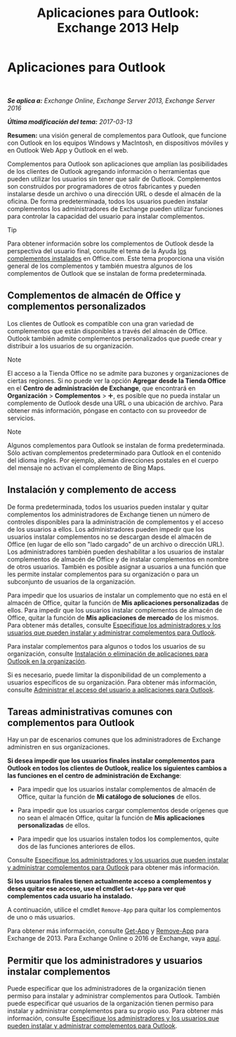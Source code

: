 ﻿---
title: 'Aplicaciones para Outlook: Exchange 2013 Help'
TOCTitle: Aplicaciones para Outlook
ms:assetid: 28b6f2a1-a235-4023-b561-6fd304962775
ms:mtpsurl: https://technet.microsoft.com/es-es/library/JJ943753(v=EXCHG.150)
ms:contentKeyID: 52062019
ms.date: 05/22/2018
mtps_version: v=EXCHG.150
ms.translationtype: MT
---

# Aplicaciones para Outlook

 

_**Se aplica a:** Exchange Online, Exchange Server 2013, Exchange Server 2016_

_**Última modificación del tema:** 2017-03-13_

**Resumen:**  una visión general de complementos para Outlook, que funcione con Outlook en los equipos Windows y MacIntosh, en dispositivos móviles y en Outlook Web App y Outlook en el web.

Complementos para Outlook son aplicaciones que amplían las posibilidades de los clientes de Outlook agregando información o herramientas que pueden utilizar los usuarios sin tener que salir de Outlook. Complementos son construidos por programadores de otros fabricantes y pueden instalarse desde un archivo o una dirección URL o desde el almacén de la oficina. De forma predeterminada, todos los usuarios pueden instalar complementos los administradores de Exchange pueden utilizar funciones para controlar la capacidad del usuario para instalar complementos.


> [!TIP]
> Para obtener información sobre los complementos de Outlook desde la perspectiva del usuario final, consulte el tema de la Ayuda <A href="https://go.microsoft.com/fwlink/p/?linkid=282387">los complementos instalados</A> en Office.com. Este tema proporciona una visión general de los complementos y también muestra algunos de los complementos de Outlook que se instalan de forma predeterminada.



## Complementos de almacén de Office y complementos personalizados

Los clientes de Outlook es compatible con una gran variedad de complementos que están disponibles a través del almacén de Office. Outlook también admite complementos personalizados que puede crear y distribuir a los usuarios de su organización.


> [!NOTE]
> El acceso a la Tienda Office no se admite para buzones y organizaciones de ciertas regiones. Si no puede ver la opción <STRONG>Agregar desde la Tienda Office</STRONG> en el <STRONG>Centro de administración de Exchange</STRONG>, que encontrará en <STRONG>Organización</STRONG> &gt; <STRONG>Complementos</STRONG> &gt; <IMG title="Agregar icono" alt="Agregar icono" src="images/JJ218640.c1e75329-d6d7-4073-a27d-498590bbb558(EXCHG.150).gif">, es posible que no pueda instalar un complemento de Outlook desde una URL o una ubicación de archivo. Para obtener más información, póngase en contacto con su proveedor de servicios.




> [!NOTE]
> Algunos complementos para Outlook se instalan de forma predeterminada. Sólo activan complementos predeterminado para Outlook en el contenido del idioma inglés. Por ejemplo, alemán direcciones postales en el cuerpo del mensaje no activan el complemento de Bing Maps.



## Instalación y complemento de access

De forma predeterminada, todos los usuarios pueden instalar y quitar complementos los administradores de Exchange tienen un número de controles disponibles para la administración de complementos y el acceso de los usuarios a ellos. Los administradores pueden impedir que los usuarios instalar complementos no se descargan desde el almacén de Office (en lugar de ello son "lado cargado" de un archivo o dirección URL). Los administradores también pueden deshabilitar a los usuarios de instalar complementos de almacén de Office y de instalar complementos en nombre de otros usuarios. También es posible asignar a usuarios a una función que les permite instalar complementos para su organización o para un subconjunto de usuarios de la organización.

Para impedir que los usuarios de instalar un complemento que no está en el almacén de Office, quitar la función de **Mis aplicaciones personalizadas** de ellos. Para impedir que los usuarios instalar complementos de almacén de Office, quitar la función de **Mis aplicaciones de mercado** de los mismos. Para obtener más detalles, consulte [Especifique los administradores y los usuarios que pueden instalar y administrar complementos para Outlook](specify-the-administrators-and-users-who-can-install-and-manage-add-ins-for-outlook-exchange-2013-help.md).

Para instalar complementos para algunos o todos los usuarios de su organización, consulte [Instalación o eliminación de aplicaciones para Outlook en la organización](install-or-remove-add-ins-for-outlook-for-your-organization-exchange-2013-help.md).

Si es necesario, puede limitar la disponibilidad de un complemento a usuarios específicos de su organización. Para obtener más información, consulte [Administrar el acceso del usuario a aplicaciones para Outlook](manage-user-access-to-add-ins-for-outlook-exchange-online-help.md).

## Tareas administrativas comunes con complementos para Outlook

Hay un par de escenarios comunes que los administradores de Exchange administren en sus organizaciones.

**Si desea impedir que los usuarios finales instalar complementos para Outlook en todos los clientes de Outlook, realice los siguientes cambios a las funciones en el centro de administración de Exchange**:

  - Para impedir que los usuarios instalar complementos de almacén de Office, quitar la función de **Mi catálogo de soluciones** de ellos.

  - Para impedir que los usuarios cargar complementos desde orígenes que no sean el almacén Office, quitar la función de **Mis aplicaciones personalizadas** de ellos.

  - Para impedir que los usuarios instalen todos los complementos, quite dos de las funciones anteriores de ellos.

Consulte [Especifique los administradores y los usuarios que pueden instalar y administrar complementos para Outlook](specify-the-administrators-and-users-who-can-install-and-manage-add-ins-for-outlook-exchange-2013-help.md) para obtener más información.

**Si los usuarios finales tienen actualmente acceso a complementos y desea quitar ese acceso, use el cmdlet `Get-App` para ver qué complementos cada usuario ha instalado.**

A continuación, utilice el cmdlet `Remove-App` para quitar los complementos de uno o más usuarios.

Para obtener más información, consulte [Get-App](https://technet.microsoft.com/es-es/library/jj218673\(v=exchg.150\)) y [Remove-App](https://technet.microsoft.com/es-es/library/jj218709\(v=exchg.150\)) para Exchange de 2013. Para Exchange Online o 2016 de Exchange, vaya [aquí](https://go.microsoft.com/fwlink/p/?linkid=844721).

## Permitir que los administradores y usuarios instalar complementos

Puede especificar que los administradores de la organización tienen permiso para instalar y administrar complementos para Outlook. También puede especificar qué usuarios de la organización tienen permiso para instalar y administrar complementos para su propio uso. Para obtener más información, consulte [Especifique los administradores y los usuarios que pueden instalar y administrar complementos para Outlook](specify-the-administrators-and-users-who-can-install-and-manage-add-ins-for-outlook-exchange-2013-help.md).

